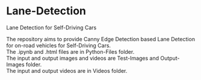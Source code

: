 # Lane-Detection

Lane Detection for Self-Driving Cars

The repository aims to provide Canny Edge Detection based Lane Detection for on-road vehicles for Self-Driving Cars.  <br />    The .ipynb and .html files are in Python-Files folder.   <br />                                                                  The input and output images and videos are Test-Images and Output-Images folder.     <br />                                      The input and output videos are in Videos folder.

